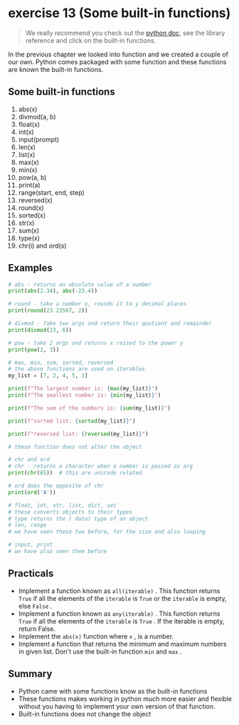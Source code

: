 # exercise 13 (Some built-in functions)

> We really recommend you check out the [python doc](https://python.org), see the library reference and click on the built-in functions.

In the previous chapter we looked into function and we created a couple of our own. Python comes packaged with some function and these functions are known the built-in functions.

## Some built-in functions

1. abs(x)
1. divmod(a, b)
1. float(x)
1. int(x)
1. input(prompt)
1. len(x)
1. list(x)
1. max(x)
1. min(x)
1. pow(a, b)
1. print(a)
1. range(start, end, step)
1. reversed(x)
1. round(x)
1. sorted(x)
1. str(x)
1. sum(x)
1. type(x)
1. chr(i) and ord(s)

## Examples

``` python
# abs - returns an absolute value of a number
print(abs(2.34), abs(-23.4))

# round - take a number x, rounds it to y decimal places
print(round(23.23567, 2))

# divmod - Take two args and return their quotient and remainder
print(divmod(23, 6))

# pow - take 2 args and returns x raised to the power y
print(pow(2, 3))

# max, min, sum, sorted, reversed
# the above functions are used on iterables
my_list = [7, 2, 4, 5, 1]

print(f"The largest number is: {max(my_list)}")
print(f"The smallest number is: {min(my_list)}")

print(f"The sum of the numbers is: {sum(my_list)}")

print(f"sorted list: {sorted(my_list)}")

print(f"reversed list: {reversed(my_list)}")

# these function does not alter the object

# chr and ord
# chr - returns a character when a number is passed as arg
print(chr(65))  # this are unicode related

# ord does the opposite of chr
print(ord('A'))

# float, int, str, list, dict, set
# these converts objects to their types
# type returns the ( data) type of an object
# len, range
# we have seen these two before, for the size and also looping

# input, print
# we have also seen them before
```

## Practicals

* Implement a function known as `all(iterable)` . This function returns `True` if all the elements of the `iterable` is `True` or the `iterable` is empty, else `False` .
* Implement a function known as `any(iterable)` . This function returns `True` if all the elements of the `iterable` is `True` . If the iterable is empty, return False.
* Implement the `abs(x)` function where `x` , is a number.
* Implement a function that returns the minimum and maximum numbers in given list. Don't use the built-in function `min` and `max` .

## Summary

* Python came with some functions know as the built-in functions
* These functions makes working in python much more easier and flexible without you having to implement your own version of that function.
* Built-in functions does not change the object

